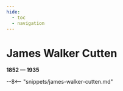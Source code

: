 ```yaml
---
hide:
  - toc
  - navigation 
---
```


# James Walker Cutten

**1852 — 1935**

--8<-- "snippets/james-walker-cutten.md"
